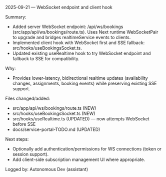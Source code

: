 2025-09-21  — WebSocket endpoint and client hook

Summary:
- Added server WebSocket endpoint: /api/ws/bookings (src/app/api/ws/bookings/route.ts). Uses Next runtime WebSocketPair to upgrade and bridges realtimeService events to clients.
- Implemented client hook with WebSocket first and SSE fallback: src/hooks/useBookingsSocket.ts.
- Updated existing useRealtime hook to try WebSocket endpoint and fallback to SSE for compatibility.

Why:
- Provides lower-latency, bidirectional realtime updates (availability changes, assignments, booking events) while preserving existing SSE support.

Files changed/added:
- src/app/api/ws/bookings/route.ts (NEW)
- src/hooks/useBookingsSocket.ts (NEW)
- src/hooks/useRealtime.ts (UPDATED) — now attempts WebSocket before SSE
- docs/service-portal-TODO.md (UPDATED)

Next steps:
- Optionally add authentication/permissions for WS connections (token or session support).
- Add client-side subscription management UI where appropriate.

Logged by: Autonomous Dev (assistant)

